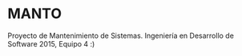 # MANTO
Proyecto de Mantenimiento de Sistemas. Ingeniería en Desarrollo de Software 2015, Equipo 4 :) 
